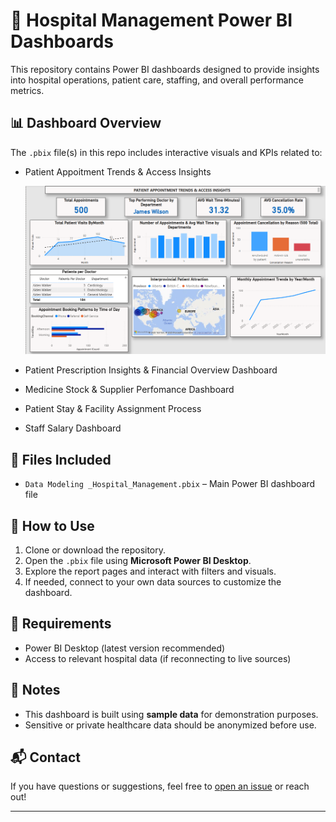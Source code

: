 # 🏥 Hospital Management Power BI Dashboards

This repository contains Power BI dashboards designed to provide insights into hospital operations, patient care, staffing, and overall performance metrics.

## 📊 Dashboard Overview

The `.pbix` file(s) in this repo includes interactive visuals and KPIs related to:

- Patient Appoitment Trends & Access Insights
  <p align="center">
  <img src="screenshots/patient-appoitment-trends.png" alt="Dashboard Preview" width="600"/>
  </p>

- Patient Prescription Insights & Financial Overview Dashboard
- Medicine Stock & Supplier Perfomance Dashboard
- Patient Stay & Facility Assignment Process 
- Staff Salary Dashboard

## 📁 Files Included

- `Data Modeling _Hospital_Management.pbix` – Main Power BI dashboard file

## 🚀 How to Use

1. Clone or download the repository.
2. Open the `.pbix` file using **Microsoft Power BI Desktop**.
3. Explore the report pages and interact with filters and visuals.
4. If needed, connect to your own data sources to customize the dashboard.

## 🔧 Requirements

- Power BI Desktop (latest version recommended)
- Access to relevant hospital data (if reconnecting to live sources)

## 📌 Notes

- This dashboard is built using **sample data** for demonstration purposes.
- Sensitive or private healthcare data should be anonymized before use.

## 📬 Contact

If you have questions or suggestions, feel free to [open an issue](https://github.com/shap0011/hospital-management/issues) or reach out!

---

